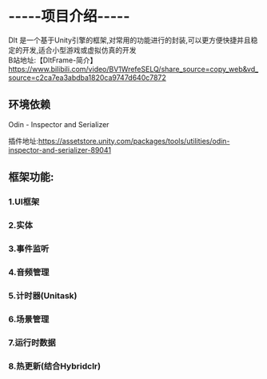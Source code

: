 # -----项目介绍-----

Dlt 是一个基于Unity引擎的框架,对常用的功能进行的封装,可以更方便快捷并且稳定的开发,适合小型游戏或虚拟仿真的开发  
B站地址:【DltFrame-简介】 https://www.bilibili.com/video/BV1WrefeSELQ/share_source=copy_web&vd_source=c2ca7ea3abdba1820ca9747d640c7872

## 环境依赖

Odin - Inspector and Serializer

插件地址:https://assetstore.unity.com/packages/tools/utilities/odin-inspector-and-serializer-89041

## 框架功能:

### 1.UI框架

### 2.实体

### 3.事件监听

### 4.音频管理

### 5.计时器(Unitask)

### 6.场景管理

### 7.运行时数据

### 8.热更新(结合Hybridclr)

